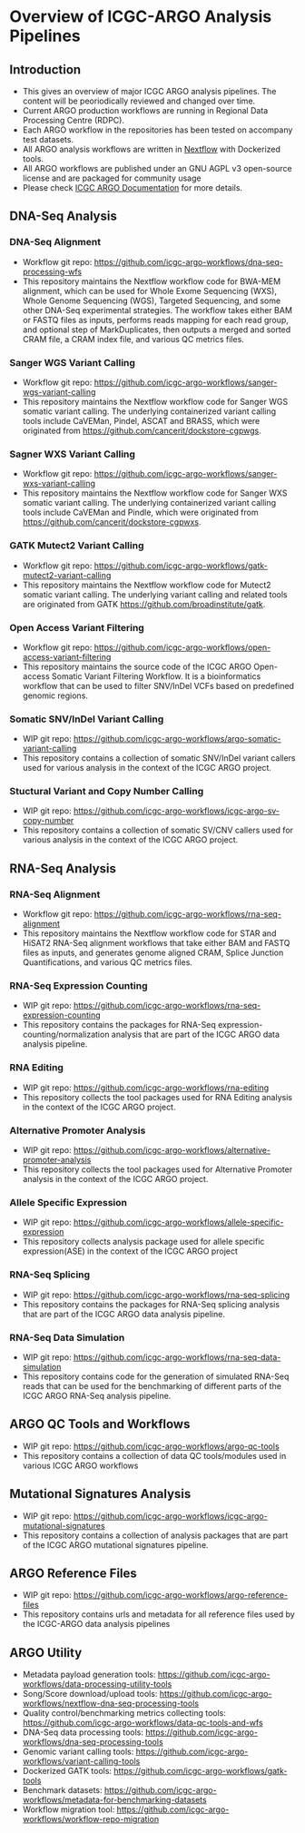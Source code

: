 # Overview of ICGC-ARGO Analysis Pipelines

## Introduction
- This gives an overview of major ICGC ARGO analysis pipelines. The content will be peoriodically reviewed and changed over time.  
- Current ARGO production workflows are running in Regional Data Processing Centre (RDPC).
- Each ARGO workflow in the repositories has been tested on accompany test datasets.
- All ARGO analysis workflows are written in [Nextflow](https://www.nextflow.io/) with Dockerized tools.
- All ARGO workflows are published under an GNU AGPL v3 open-source license and are packaged for community usage
- Please check [ICGC ARGO Documentation](https://docs.icgc-argo.org/docs/analysis-workflows/analysis-overview) for more details.

## DNA-Seq Analysis
### DNA-Seq Alignment
- Workflow git repo: https://github.com/icgc-argo-workflows/dna-seq-processing-wfs
- This repository maintains the Nextflow workflow code for BWA-MEM alignment, which can be used for Whole Exome Sequencing (WXS), Whole Genome Sequencing (WGS), Targeted Sequencing, and some other DNA-Seq experimental strategies. The workflow takes either BAM or FASTQ files as inputs, performs reads mapping for each read group, and optional step of MarkDuplicates, then outputs a merged and sorted CRAM file, a CRAM index file, and various QC metrics files.

### Sanger WGS Variant Calling
- Workflow git repo: https://github.com/icgc-argo-workflows/sanger-wgs-variant-calling
- This repository maintains the Nextflow workflow code for Sanger WGS somatic variant calling. The underlying containerized variant calling tools include CaVEMan, Pindel, ASCAT and BRASS, which were originated from https://github.com/cancerit/dockstore-cgpwgs.

### Sagner WXS Variant Calling
- Workflow git repo: https://github.com/icgc-argo-workflows/sanger-wxs-variant-calling
- This repository maintains the Nextflow workflow code for Sanger WXS somatic variant calling. The underlying containerized variant calling tools include CaVEMan and Pindle, which were originated from https://github.com/cancerit/dockstore-cgpwxs.

### GATK Mutect2 Variant Calling
- Workflow git repo: https://github.com/icgc-argo-workflows/gatk-mutect2-variant-calling
- This repository maintains the Nextflow workflow code for Mutect2 somatic variant calling. The underlying variant calling and related tools are originated from GATK https://github.com/broadinstitute/gatk.


### Open Access Variant Filtering
- Workflow git repo: https://github.com/icgc-argo-workflows/open-access-variant-filtering
- This repository maintains the source code of the ICGC ARGO Open-access Somatic Variant Filtering Workflow. It is a bioinformatics workflow that can be used to filter SNV/InDel VCFs based on predefined genomic regions.

### Somatic SNV/InDel Variant Calling
- WIP git repo: https://github.com/icgc-argo-workflows/argo-somatic-variant-calling 
- This repository contains a collection of somatic SNV/InDel variant callers used for various analysis in the context of the ICGC ARGO project.

### Stuctural Variant and Copy Number Calling
- WIP git repo: https://github.com/icgc-argo-workflows/icgc-argo-sv-copy-number
- This repository contains a collection of somatic SV/CNV callers used for various analysis in the context of the ICGC ARGO project.


## RNA-Seq Analysis
### RNA-Seq Alignment
- Workflow git repo: https://github.com/icgc-argo-workflows/rna-seq-alignment
- This repository maintains the Nextflow workflow code for STAR and HiSAT2 RNA-Seq alignment workflows that take either BAM and FASTQ files as inputs, and generates genome aligned CRAM,  Splice Junction Quantifications, and various QC metrics files.


### RNA-Seq Expression Counting
- WIP git repo: https://github.com/icgc-argo-workflows/rna-seq-expression-counting
- This repository contains the packages for RNA-Seq expression-counting/normalization analysis that are part of the ICGC ARGO data analysis pipeline.

### RNA Editing
- WIP git repo: https://github.com/icgc-argo-workflows/rna-editing
- This repository collects the tool packages used for RNA Editing analysis in the context of the ICGC ARGO project.

### Alternative Promoter Analysis
- WIP git repo: https://github.com/icgc-argo-workflows/alternative-promoter-analysis
- This repository collects the tool packages used for Alternative Promoter analysis in the context of the ICGC ARGO project.

### Allele Specific Expression
- WIP git repo: https://github.com/icgc-argo-workflows/allele-specific-expression
- This repository collects analysis package used for allele specific expression(ASE) in the context of the ICGC ARGO project

### RNA-Seq Splicing
- WIP git repo: https://github.com/icgc-argo-workflows/rna-seq-splicing
- This repository contains the packages for RNA-Seq splicing analysis that are part of the ICGC ARGO data analysis pipeline.

### RNA-Seq Data Simulation
- WIP git repo: https://github.com/icgc-argo-workflows/rna-seq-data-simulation
- This repository contains code for the generation of simulated RNA-Seq reads that can be used for the benchmarking of different parts of the ICGC ARGO RNA-Seq analysis pipeline.


## ARGO QC Tools and Workflows
- WIP git repo: https://github.com/icgc-argo-workflows/argo-qc-tools
- This repository contains a collection of data QC tools/modules used in various ICGC ARGO workflows


## Mutational Signatures Analysis
- WIP git repo: https://github.com/icgc-argo-workflows/icgc-argo-mutational-signatures
- This repository contains a collection of analysis packages that are part of the ICGC ARGO mutational signatures pipeline.


## ARGO Reference Files
- WIP git repo: https://github.com/icgc-argo-workflows/argo-reference-files
- This repository contains urls and metadata for all reference files used by the ICGC-ARGO data analysis pipelines


## ARGO Utility
- Metadata payload generation tools: https://github.com/icgc-argo-workflows/data-processing-utility-tools
- Song/Score download/upload tools: https://github.com/icgc-argo-workflows/nextflow-dna-seq-processing-tools
- Quality control/benchmarking metrics collecting tools: https://github.com/icgc-argo-workflows/data-qc-tools-and-wfs
- DNA-Seq data processing tools: https://github.com/icgc-argo-workflows/dna-seq-processing-tools
- Genomic variant calling tools: https://github.com/icgc-argo-workflows/variant-calling-tools
- Dockerized GATK tools: https://github.com/icgc-argo-workflows/gatk-tools
- Benchmark datasets: https://github.com/icgc-argo-workflows/metadata-for-benchmarking-datasets
- Workflow migration tool: https://github.com/icgc-argo-workflows/workflow-repo-migration
